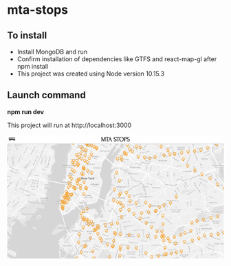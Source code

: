 # mta-stops

## To install

- Install MongoDB and run
- Confirm installation of dependencies like GTFS and react-map-gl after npm install
- This project was created using Node version 10.15.3

## Launch command

**npm run dev**

This project will run at http://localhost:3000

![project](public/project.png)
